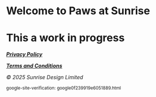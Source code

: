 # Welcome to Paws at Sunrise

# This a work in progress


[***Privacy Policy***](./Privacy) 

[***Terms and Conditions***](./Terms) 



_© 2025 Sunrise Design Limited_


<small>google-site-verification: google0f239919e6051889.html</small>

